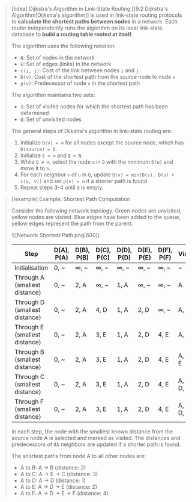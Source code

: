 > [!idea] Dijkstra's Algorithm in Link-State Routing
> [[9.2 Dijkstra's Algorithm|Dijkstra's algorithm]] is used in link-state routing protocols to **calculate the shortest paths between nodes** in a network. Each router independently runs the algorithm on its local link-state database to **build a routing table rooted at itself**.
>
> The algorithm uses the following notation:
> - `N`: Set of nodes in the network
> - `E`: Set of edges (links) in the network
> - `c(i, j)`: Cost of the link between nodes `i` and `j`
> - `D(v)`: Cost of the shortest path from the source node to node `v`
> - `p(v)`: Predecessor of node `v` in the shortest path
>
> The algorithm maintains two sets:
> - `S`: Set of visited nodes for which the shortest path has been determined
> - `Q`: Set of unvisited nodes
>
> The general steps of Dijkstra's algorithm in link-state routing are:
> 1. Initialize `D(v) = ∞` for all nodes except the source node, which has `D(source) = 0`.
> 2. Initialize `S = ∅` and `Q = N`.
> 3. While `Q ≠ ∅`, select the node `u` in `Q` with the minimum `D(u)` and move it to `S`.
> 4. For each neighbor `v` of `u` in `Q`, update `D(v) = min(D(v), D(u) + c(u, v))` and set `p(v) = u` if a shorter path is found.
> 5. Repeat steps 3-4 until `Q` is empty.

> [!example] Example: Shortest Path Computation
>
> Consider the following network topology. Green nodes are unvisited, yellow nodes are visited. Blue edges have been added to the queue, yellow edges represent the path from the parent.
>
> ![[Network Shortest Path.png|600]]
>
> | Step | D(A), P(A) | D(B), P(B) | D(C), P(C) | D(D), P(D) | D(E), P(E) | D(F), P(F) | Visited |
> | --- | --- | --- | --- | --- | --- | --- | --- |
> | Initialisation | 0, ~ | ∞, ~ | ∞, ~ | ∞, ~ | ∞, ~ | ∞, ~ | ~ |
> | Through A (smallest distance) | 0, ~ | 2, A | ∞, ~ | 1, A | ∞, ~ | ∞, ~ | A |
> | Through D (smallest distance) | 0, ~ | 2, A | 4, D | 1, A | 2, D | ∞, ~ | A, D |
> | Through E (smallest distance) | 0, ~ | 2, A | 3, E | 1, A | 2, D | 4, E | A, D, E |
> | Through B (smallest distance) | 0, ~ | 2, A | 3, E | 1, A | 2, D | 4, E | A, B, D, E |
> | Through C (smallest distance) | 0, ~ | 2, A | 3, E | 1, A | 2, D | 4, E | A, B, C, D, E |
> | Through F (smallest distance) | 0, ~ | 2, A | 3, E | 1, A | 2, D | 4, E | A, B, C, D, E, F |
>
> In each step, the node with the smallest known distance from the source node A is selected and marked as visited. The distances and predecessors of its neighbors are updated if a shorter path is found.
>
> The shortest paths from node A to all other nodes are:
> - A to B: A → B (distance: 2)
> - A to C: A → E → C (distance: 3)
> - A to D: A → D (distance: 1)
> - A to E: A → D → E (distance: 2)
> - A to F: A → D → E → F (distance: 4)


